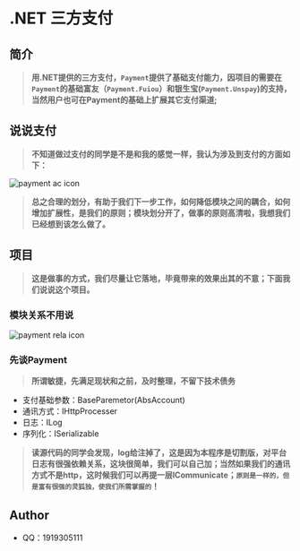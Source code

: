 # .NET 三方支付

## 简介
> __用.NET提供的三方支付，`Payment`提供了基础支付能力，因项目的需要在`Payment`的基础富友（`Payment.Fuiou`）和银生宝(`Payment.Unspay`)的支持，当然用户也可在Payment的基础上扩展其它支付渠道;__

## 说说支付
> __不知道做过支付的同学是不是和我的感觉一样，我认为涉及到支付的方面如下：__

![payment ac icon](https://github.com/x-share/payment/blob/master/Design/p1.png)

> **总之合理的划分，有助于我们下一步工作，如何降低模块之间的耦合，如何增加扩展性，是我们的原则；模块划分开了，做事的原则高清啦，我想我们已经想到该怎么做了。**

## 项目
> __这是做事的方式，我们尽量让它落地，毕竟带来的效果出其的不意；下面我们说说这个项目。__

### 模块关系不用说
![payment rela icon](https://github.com/x-share/payment/blob/master/Design/p2.png)

### 先谈Payment
> __所谓敏捷，先满足现状和之前，及时整理，不留下技术债务__

* 支付基础参数：BaseParemetor(AbsAccount)
* 通讯方式：IHttpProcesser
* 日志：ILog
* 序列化：ISerializable

> __读源代码的同学会发现，log给注掉了，这是因为本程序是切割版，对平台日志有很强依赖关系，这块很简单，我们可以自己加；当然如果我们的通讯方式不是http，这时候我们可以再提一层ICommunicate；`原则是一样的，但是富有很强的灵狐独，使我们所需掌握的`！__

## Author
* QQ：1919305111

